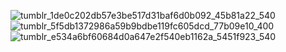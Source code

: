 ![tumblr_1de0c202db57e3be517d31baf6d0b092_45b81a22_540](https://github.com/user-attachments/assets/a1985789-b6f8-4676-863f-de1e178cbd95)
         ![tumblr_5f5db1372986a59b9bdbe119fc605dcd_77b09e10_400](https://github.com/user-attachments/assets/63ed45d8-dafd-44cf-a8f9-6160be7ceb6e)
![tumblr_e534a6bf60684d0a647e2f540eb1162a_5451f923_540](https://github.com/user-attachments/assets/a6d0a440-e42c-4c1c-adc4-eeff24248709)


